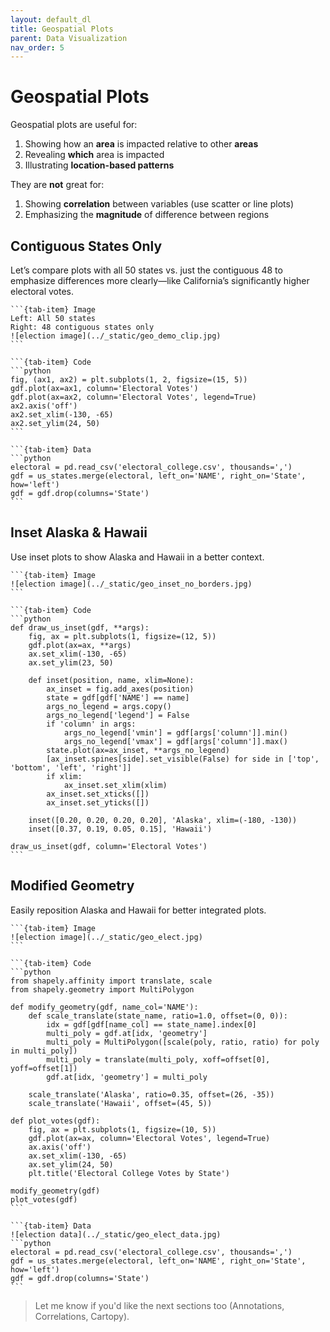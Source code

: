```yaml
---
layout: default_dl
title: Geospatial Plots
parent: Data Visualization
nav_order: 5
---
```


# Geospatial Plots

Geospatial plots are useful for:
1. Showing how an **area** is impacted relative to other **areas**
2. Revealing **which** area is impacted
3. Illustrating **location-based patterns**

They are **not** great for:
1. Showing **correlation** between variables (use scatter or line plots)
2. Emphasizing the **magnitude** of difference between regions

## Contiguous States Only

Let’s compare plots with all 50 states vs. just the contiguous 48 to emphasize differences more clearly—like California’s significantly higher electoral votes.

````{tab-set}
```{tab-item} Image
Left: All 50 states  
Right: 48 contiguous states only  
![election image](../_static/geo_demo_clip.jpg)
```

```{tab-item} Code
```python
fig, (ax1, ax2) = plt.subplots(1, 2, figsize=(15, 5))
gdf.plot(ax=ax1, column='Electoral Votes')
gdf.plot(ax=ax2, column='Electoral Votes', legend=True)
ax2.axis('off')
ax2.set_xlim(-130, -65)
ax2.set_ylim(24, 50)
```

```{tab-item} Data
```python
electoral = pd.read_csv('electoral_college.csv', thousands=',')
gdf = us_states.merge(electoral, left_on='NAME', right_on='State', how='left')
gdf = gdf.drop(columns='State')
```
````

## Inset Alaska & Hawaii

Use inset plots to show Alaska and Hawaii in a better context.

````{tab-set}
```{tab-item} Image
![election image](../_static/geo_inset_no_borders.jpg)
```

```{tab-item} Code
```python
def draw_us_inset(gdf, **args):
    fig, ax = plt.subplots(1, figsize=(12, 5))
    gdf.plot(ax=ax, **args)
    ax.set_xlim(-130, -65)
    ax.set_ylim(23, 50)

    def inset(position, name, xlim=None):
        ax_inset = fig.add_axes(position)
        state = gdf[gdf['NAME'] == name]
        args_no_legend = args.copy()
        args_no_legend['legend'] = False
        if 'column' in args:
            args_no_legend['vmin'] = gdf[args['column']].min()
            args_no_legend['vmax'] = gdf[args['column']].max()
        state.plot(ax=ax_inset, **args_no_legend)
        [ax_inset.spines[side].set_visible(False) for side in ['top', 'bottom', 'left', 'right']]
        if xlim:
            ax_inset.set_xlim(xlim)
        ax_inset.set_xticks([])
        ax_inset.set_yticks([])

    inset([0.20, 0.20, 0.20, 0.20], 'Alaska', xlim=(-180, -130))
    inset([0.37, 0.19, 0.05, 0.15], 'Hawaii')

draw_us_inset(gdf, column='Electoral Votes')
```
````

## Modified Geometry

Easily reposition Alaska and Hawaii for better integrated plots.

````{tab-set}
```{tab-item} Image
![election image](../_static/geo_elect.jpg)
```

```{tab-item} Code
```python
from shapely.affinity import translate, scale
from shapely.geometry import MultiPolygon

def modify_geometry(gdf, name_col='NAME'):
    def scale_translate(state_name, ratio=1.0, offset=(0, 0)):
        idx = gdf[gdf[name_col] == state_name].index[0]
        multi_poly = gdf.at[idx, 'geometry']
        multi_poly = MultiPolygon([scale(poly, ratio, ratio) for poly in multi_poly])
        multi_poly = translate(multi_poly, xoff=offset[0], yoff=offset[1])
        gdf.at[idx, 'geometry'] = multi_poly

    scale_translate('Alaska', ratio=0.35, offset=(26, -35))
    scale_translate('Hawaii', offset=(45, 5))

def plot_votes(gdf):
    fig, ax = plt.subplots(1, figsize=(10, 5))
    gdf.plot(ax=ax, column='Electoral Votes', legend=True)
    ax.axis('off')
    ax.set_xlim(-130, -65)
    ax.set_ylim(24, 50)
    plt.title('Electoral College Votes by State')

modify_geometry(gdf)
plot_votes(gdf)
```

```{tab-item} Data
![election data](../_static/geo_elect_data.jpg)
```python
electoral = pd.read_csv('electoral_college.csv', thousands=',')
gdf = us_states.merge(electoral, left_on='NAME', right_on='State', how='left')
gdf = gdf.drop(columns='State')
```
````

> Let me know if you'd like the next sections too (Annotations, Correlations, Cartopy).